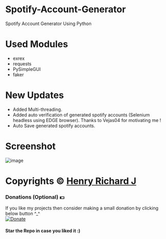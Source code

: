 # Spotify-Account-Generator
Spotify Account Generator Using Python

# Used Modules
* exrex
* requests
* PySimpleGUI
* faker

# New Updates
* Added Multi-threading.
* Added auto verification of generated spotify accounts (Selenium headless using EDGE browser). Thanks to Vejas04 for motivating me !
* Auto Save generated spotify accounts.

# Screenshot
![image](https://user-images.githubusercontent.com/68910039/90510054-26cdc500-e10f-11ea-97c3-dc254b660c88.png)

# Copyrights © [Henry Richard J](https://github.com/henry-richard7)

### Donations (Optional) 💵
If you like my projects then consider making a small donation by clicking below button ^_^
<br/>
[![Donate](https://img.shields.io/badge/Donate-PayPal-blue.svg)](https://www.paypal.com/paypalme/henryrics)

#### Star the Repo in case you liked it :)
